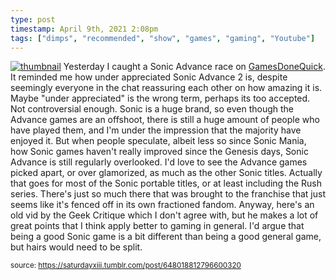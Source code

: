 ```yaml
---
type: post
timestamp: April 9th, 2021 2:08pm
tags: ["dimps", "recommended", "show", "games", "gaming", "Youtube"]
---
```


[![thumbnail](http://i3.ytimg.com/vi/hIo3Gi7Tn2A/hqdefault.jpg)](https://www.youtube.com/watch?v=hIo3Gi7Tn2A)
Yesterday I caught a Sonic Advance race on <a href="https://www.twitch.tv/gamesdonequick" target="_blank">GamesDoneQuick</a>.  It reminded me how under appreciated Sonic Advance 2 is, despite seemingly everyone in the chat reassuring each other on how amazing it is.
Maybe "under appreciated" is the wrong term, perhaps its too accepted.  Not controversial enough.  Sonic is a huge brand, so even though the Advance games are an offshoot, there is still a huge amount of people who have played them, and I'm under the impression that the majority have enjoyed it.  But when people speculate, albeit less so since Sonic Mania, how Sonic games haven't really improved since the Genesis days, Sonic Advance is still regularly overlooked.
I'd love to see the Advance games picked apart, or over glamorized, as much as the other Sonic titles.  Actually that goes for most of the Sonic portable titles, or at least including the Rush series.  There's just so much there that was brought to the franchise that just seems like it's fenced off in its own fractioned fandom.
Anyway, here's an old vid by the Geek Critique which I don't agree with, but he makes a lot of great points that I think apply better to gaming in general.  I'd argue that being a good Sonic game is a bit different than being a good general game, but hairs would need to be split.
  
<small>source: https://saturdayxiii.tumblr.com/post/648018812796600320</small>